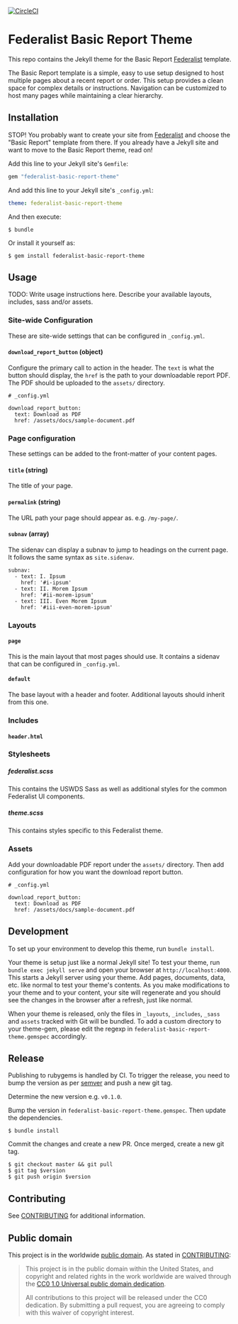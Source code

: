 [![CircleCI](https://circleci.com/gh/adborden/federalist-basic-report-theme.svg?style=svg)](https://circleci.com/gh/adborden/federalist-basic-report-theme)

# Federalist Basic Report Theme

This repo contains the Jekyll theme for the Basic Report [Federalist] template.

The Basic Report template is a simple, easy to use setup designed to host
multiple pages about a recent report or order. This setup provides a clean space
for complex details or instructions. Navigation can be customized to host many
pages while maintaining a clear hierarchy.


## Installation

STOP! You probably want to create your site from
[Federalist](https://federalist.18f.gov/sites/new) and choose the "Basic Report"
template from there. If you already have a Jekyll site and want to move to the
Basic Report theme, read on!

Add this line to your Jekyll site's `Gemfile`:

```ruby
gem "federalist-basic-report-theme"
```

And add this line to your Jekyll site's `_config.yml`:

```yaml
theme: federalist-basic-report-theme
```

And then execute:

    $ bundle

Or install it yourself as:

    $ gem install federalist-basic-report-theme

## Usage

TODO: Write usage instructions here. Describe your available layouts, includes, sass and/or assets.

### Site-wide Configuration

These are site-wide settings that can be configured in `_config.yml`.


#### `download_report_button` (object)

Configure the primary call to action in the header. The `text` is what the
button should display, the `href` is the path to your downloadable report PDF. The PDF
should be uploaded to the `assets/` directory.

```
# _config.yml

download_report_button:
  text: Download as PDF
  href: /assets/docs/sample-document.pdf
```

### Page configuration

These settings can be added to the front-matter of your content pages.


#### `title` (string)

The title of your page.


#### `permalink` (string)

The URL path your page should appear as. e.g. `/my-page/`.


#### `subnav` (array)

The sidenav can display a subnav to jump to headings on the current page. It follows the
same syntax as `site.sidenav`.

```
subnav:
  - text: I. Ipsum
    href: '#i-ipsum'
  - text: II. Morem Ipsum
    href: '#ii-morem-ipsum'
  - text: III. Even Morem Ipsum
    href: '#iii-even-morem-ipsum'
```


### Layouts

#### `page`

This is the main layout that most pages should use. It contains a sidenav that
can be configured in `_config.yml`.


#### `default`

The base layout with a header and footer. Additional layouts should inherit from
this one.


### Includes

#### `header.html`


### Stylesheets


##### federalist.scss

This contains the USWDS Sass as well as additional styles for the common Federalist UI components.


##### theme.scss

This contains styles specific to this Federalist theme.


### Assets

Add your downloadable PDF report under the `assets/` directory. Then add
configuration for how you want the download report button.

```
# _config.yml

download_report_button:
  text: Download as PDF
  href: /assets/docs/sample-document.pdf
```


## Development

To set up your environment to develop this theme, run `bundle install`.

Your theme is setup just like a normal Jekyll site! To test your theme, run `bundle exec jekyll serve` and open your browser at `http://localhost:4000`. This starts a Jekyll server using your theme. Add pages, documents, data, etc. like normal to test your theme's contents. As you make modifications to your theme and to your content, your site will regenerate and you should see the changes in the browser after a refresh, just like normal.

When your theme is released, only the files in `_layouts`, `_includes`, `_sass` and `assets` tracked with Git will be bundled.
To add a custom directory to your theme-gem, please edit the regexp in `federalist-basic-report-theme.gemspec` accordingly.


## Release

Publishing to rubygems is handled by CI. To trigger the release, you need to
bump the version as per [semver](https://semver.org/) and push a new git tag.

Determine the new version e.g. `v0.1.0`.

Bump the version in `federalist-basic-report-theme.gemspec`. Then update the
dependencies.

    $ bundle install

Commit the changes and create a new PR. Once merged, create a new git tag.

    $ git checkout master && git pull
    $ git tag $version
    $ git push origin $version


## Contributing

See [CONTRIBUTING](CONTRIBUTING.md) for additional information.


## Public domain

This project is in the worldwide [public domain](LICENSE.md). As stated in [CONTRIBUTING](CONTRIBUTING.md):

> This project is in the public domain within the United States, and copyright and related rights in the work worldwide are waived through the [CC0 1.0 Universal public domain dedication](https://creativecommons.org/publicdomain/zero/1.0/).
>
> All contributions to this project will be released under the CC0 dedication. By submitting a pull request, you are agreeing to comply with this waiver of copyright interest.

[Federalist]: https://federalist.18f.gov/
